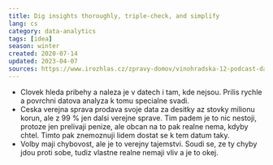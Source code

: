 ```yaml
---
title: Dig insights thoroughly, triple-check, and simplify
lang: cs
category: data-analytics
tags: [idea]
season: winter
created: 2020-07-14
updated: 2023-04-07
sources: https://www.irozhlas.cz/zpravy-domov/vinohradska-12-podcast-datari-novinarska-cena_2006220600_bar
---
```


- Clovek hleda pribehy a naleza je v datech i tam, kde nejsou. Prilis rychle a povrchni datova analyza k tomu specialne svadi.
- Ceska verejna sprava prodava svoje data za desitky az stovky milionu korun, ale z 99 % jen dalsi verejne sprave. Tim padem je to nic nestoji, protoze jen prelivaji penize, ale obcan na to pak realne nema, kdyby chtel. Timto pak znemoznuji lidem dostat se k tem datum taky.
- Volby maji chybovost, ale je to verejny tajemstvi. Soudi se, ze ty chyby jdou proti sobe, tudiz vlastne realne nemaji vliv a je to okej.